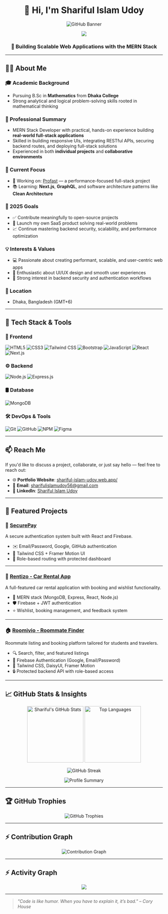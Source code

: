 <h1 align="center">👋 Hi, I'm Shariful Islam Udoy</h1>

<p align="center">
  <img src="https://raw.githubusercontent.com/sharifulislamudoy/sharifulislamudoy/main/Untitled design (83).png" alt="GitHub Banner" />
</p>

<p align="center">
  <img src="https://readme-typing-svg.demolab.com/?lines=Full+Stack+MERN+Developer;Open+Source+Enthusiast;Always+Learning+New+Technologies&center=true&width=500&height=45&color=61dafb&vCenter=true&pause=1000&size=22" />
</p>

<h3 align="center">🚀 Building Scalable Web Applications with the MERN Stack</h3>

---

## 👨‍💻 About Me

### 🎓 Academic Background
- Pursuing B.Sc in **Mathematics** from **Dhaka College**
- Strong analytical and logical problem-solving skills rooted in mathematical thinking

### 💼 Professional Summary
- MERN Stack Developer with practical, hands-on experience building **real-world full-stack applications**
- Skilled in building responsive UIs, integrating RESTful APIs, securing backend routes, and deploying full-stack solutions
- Experienced in both **individual projects** and **collaborative environments**

### 🔭 Current Focus
- 🔨 Working on: [Profast](https://github.com/sharifulislamudoy/Pro-Fast-Client) — a performance-focused full-stack project
- 📚 Learning: **Next.js**, **GraphQL**, and software architecture patterns like **Clean Architecture**

### 🎯 2025 Goals
- ✅ Contribute meaningfully to open-source projects
- 🚀 Launch my own SaaS product solving real-world problems
- 📈 Continue mastering backend security, scalability, and performance optimization

### 💡 Interests & Values
- 💻 Passionate about creating performant, scalable, and user-centric web apps
- 🎨 Enthusiastic about UI/UX design and smooth user experiences
- 🔐 Strong interest in backend security and authentication workflows

### 📍 Location
- Dhaka, Bangladesh (GMT+6)

---

## 💼 Tech Stack & Tools

### 🧩 Frontend
<p>
  <img alt="HTML5" src="https://img.shields.io/badge/HTML5-E34F26?style=flat-square&logo=html5&logoColor=white" />
  <img alt="CSS3" src="https://img.shields.io/badge/CSS3-1572B6?style=flat-square&logo=css3&logoColor=white" />
  <img alt="Tailwind CSS" src="https://img.shields.io/badge/TailwindCSS-38B2AC?style=flat-square&logo=tailwind-css&logoColor=white" />
  <img alt="Bootstrap" src="https://img.shields.io/badge/Bootstrap-7952B3?style=flat-square&logo=bootstrap&logoColor=white" />
  <img alt="JavaScript" src="https://img.shields.io/badge/JavaScript-F7DF1E?style=flat-square&logo=javascript&logoColor=black" />
  <img alt="React" src="https://img.shields.io/badge/React-45b8d8?style=flat-square&logo=react&logoColor=white" />
  <img alt="Next.js" src="https://img.shields.io/badge/Next.js-000000?style=flat-square&logo=next.js&logoColor=white" />
</p>

### ⚙️ Backend
<p>
  <img alt="Node.js" src="https://img.shields.io/badge/Node.js-43853D?style=flat-square&logo=node.js&logoColor=white" />
  <img alt="Express.js" src="https://img.shields.io/badge/Express.js-303030?style=flat-square&logo=express&logoColor=white" />
</p>

### 🛢️ Database
<p>
  <img alt="MongoDB" src="https://img.shields.io/badge/MongoDB-4EA94B?style=flat-square&logo=mongodb&logoColor=white" />
</p>

### 🛠 DevOps & Tools
<p>
  <img alt="Git" src="https://img.shields.io/badge/Git-F05032?style=flat-square&logo=git&logoColor=white" />
  <img alt="GitHub" src="https://img.shields.io/badge/GitHub-181717?style=flat-square&logo=github&logoColor=white" />
  <img alt="NPM" src="https://img.shields.io/badge/NPM-CB3837?style=flat-square&logo=npm&logoColor=white" />
  <img alt="Figma" src="https://img.shields.io/badge/Figma-F24E1E?style=flat-square&logo=figma&logoColor=white" />
</p>

---



## 📫 Reach Me

If you'd like to discuss a project, collaborate, or just say hello — feel free to reach out:

- 🌐 **Portfolio Website**: [shariful-islam-udoy.web.app/](https://shariful-islam-udoy.web.app/)
- 📧 **Email**: [sharifulislamudoy56@gmail.com](mailto:sharifulislamudoy56@gmail.com)
- 💼 **LinkedIn**: [Shariful Islam Udoy](www.linkedin.com/in/shariful-islam-udoy)

---


## 🚀 Featured Projects

### 🔐 [SecurePay](https://github.com/sharifulislamudoy/Secure-Pay)
A secure authentication system built with React and Firebase.

- ✉️ Email/Password, Google, GitHub authentication
- 🎨 Tailwind CSS + Framer Motion UI
- 🔐 Role-based routing with protected dashboard

---

### 🚗 [Rentizo - Car Rental App](https://github.com/sharifulislamudoy/Rentizo)
A full-featured car rental application with booking and wishlist functionality.

- 🧠 MERN stack (MongoDB, Express, React, Node.js)
- 🛡️ Firebase + JWT authentication
- ⭐ Wishlist, booking management, and feedback system

---

### 🏠 [Roomivio - Roommate Finder](https://github.com/sharifulislamudoy/roomivio)
Roommate listing and booking platform tailored for students and travelers.

- 🔍 Search, filter, and featured listings
- 🔐 Firebase Authentication (Google, Email/Password)
- 🎨 Tailwind CSS, DaisyUI, Framer Motion
- 🔒 Protected backend API with role-based access

---

## 📈 GitHub Stats & Insights

<p align="center">
  <img src="https://github-readme-stats.vercel.app/api?username=sharifulislamudoy&show_icons=true&theme=radical&include_all_commits=true&count_private=true&hide_border=true" alt="Shariful's GitHub Stats" height="180" />
  <img src="https://github-readme-stats.vercel.app/api/top-langs/?username=sharifulislamudoy&layout=compact&theme=radical&langs_count=8&hide_border=true" alt="Top Languages" height="180" />
</p>

<p align="center">
  <img src="https://github-readme-streak-stats.herokuapp.com?user=sharifulislamudoy&theme=radical&hide_border=true" alt="GitHub Streak" />
</p>

<p align="center">
  <img src="https://github-profile-summary-cards.vercel.app/api/cards/profile-details?username=sharifulislamudoy&theme=radical" alt="Profile Summary" />
</p>

---

## 🏆 GitHub Trophies

<p align="center">
  <img src="https://github-profile-trophy.vercel.app/?username=sharifulislamudoy&theme=dracula&no-frame=true&column=6&margin-w=10" alt="GitHub Trophies" />
</p>

---

## ⚡ Contribution Graph

<p align="center">
  <img src="https://github-readme-activity-graph.vercel.app/graph?username=sharifulislamudoy&theme=react-dark&hide_border=true" alt="Contribution Graph" />
</p>

---


## ⚡ Activity Graph

<p align="center">
  <img src="https://github-readme-activity-graph.vercel.app/graph?username=sharifulislamudoy&theme=react-dark" />
</p>

---

> _"Code is like humor. When you have to explain it, it’s bad." – Cory House_
